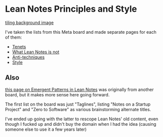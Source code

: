 # Lean Notes Principles and Style

[tiling background image](https://d2k1ftgv7pobq7.cloudfront.net/images/backgrounds/wave.png)

I've taken the lists from this Meta board and made separate pages for each of them:

- [Tenets](279c6861-3793-4769-9770-20dde42baf70.md)
- [What Lean Notes is not](f6040ec1-7d9a-4373-8f58-8929bfef41bb.md)
- [Anti-techniques](668e33e2-318a-47bc-82d0-2509d24b8351.md)
- [Style](5dfe8cc7-8cf1-44f6-af04-3f864afb80ac.md)

## Also

[this page on Emergent Patterns in Lean Notes](26186b36-081d-46b0-a36c-c49e82214766.md) was originally from another board, but it makes more sense here going forward.

The first list on the board was just "Taglines", listing "Notes on a Startup Project" and "Zero to Software" as various brainstorming alternate titles.

I've ended up going with the latter to rescope Lean Notes' old content, even though I fucked up and didn't buy the domain when I had the idea (causing someone else to use it a few years later)

